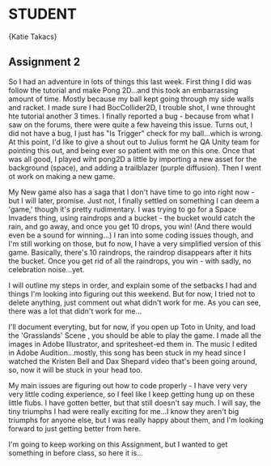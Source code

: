 # STUDENT

{Katie Takacs}

## Assignment 2

So I had an adventure in lots of things this last week. First thing I did was follow the tutorial and make Pong 2D...and this took an embarrassing amount of time. Mostly because my ball kept going through my side walls and racket. I made sure I had BocCollider2D, I trouble shot, I wne throught hte tutorial another 3 times. I finally reported a bug - because from what I saw on the forums, there were quite a few haveing this issue. Turns out, I did not have a bug, I just has "Is Trigger" check for my ball...which is wrong. At this point, I'd like to give a shout out to Julius formt he QA Unity team for pointing this out, and being ever so patient with me on this one. Once that was all good, I played wiht pong2D a little by importing a new asset for the background (space), and adding a trailblazer (purple diffusion). Then I went ot work on making a new game.

My New game also has a saga that I don't have time to go into right now - but I will later, promise. Just not, I finally settled on something I can deem a 'game,' though it's pretty rudimentary. I was trying to go for a Space Invaders thing, using raindrops and a bucket - the bucket would catch the rain, and go away, and once you get 10 drops, you win! (And there would even be a sound for winning...) I ran into some coding issues though, and I'm still working on those, but fo now, I have a very simplified version of this game. Basically, there's 10 raindrops, the raindrop disappears after it hits the bucket. Once you get rid of all the raindrops, you win - with sadly, no celebration noise...yet.

I will outline my steps in order, and explain some of the setbacks I had and things I'm looking into figuring out this weekend. But for now, I tried not to delete anything, just comment out what didn't work for me. As you can see, there was a lot that didn't work for me...

I'll document everyting, but for now, if you open up Toto in Unity, and load the 'Grasslands' Scene , you should be able to play the game. I made all the images in Adobe Illustrator, and spritesheet-ed them in. The music I edited in Adobe Audition...mostly, this song has been stuck in my head since I watched the Kristen Bell and Dax Shepard video that's been going around, so, now it will be stuck in your head too.

My main issues are figuring out how to code properly - I have very very very little coding experience, so I feel like I keep getting hung up on these little flubs. I have gotten better, but that still doesn't say much. I will say, the tiny triumphs I had were really exciting for me...I know they aren't big triumphs for anyone else, but I was really happy about them, and I'm looking forward to just getting better from here.

I'm going to keep working on this Assignment, but I wanted to get something in before class, so here it is...